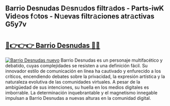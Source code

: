 ## Barrio Desnudas D𝚎sn𝚞dos filtr𝚊dos - Parts-iwK Vid𝚎os f𝚘tos - N𝚞evas filtr𝚊ciones atr𝚊ctivas G5y7v

# <h2><a href="http://mb7d6rb.tromn.icu/?c=Barrio+Desnudas">🔗👉👉👉 Barrio Desnudas 🔗🔗</a></h2>

[![Barrio Desnudas nuevo](https://i.imgur.com/pEAQMta.gif)](http://mb7d6rb.tromn.icu/?c=Barrio+Desnudas)
Barrio Desnudas es un personaje multifacético y debatido, cuyas complejidades se resisten a una definición fácil.  Su innovador estilo de comunicación en línea ha cautivado y enfurecido a los críticos, encendiendo debates sobre la privacidad, la expresión artística y la naturaleza evolutiva de las comunidades virtuales. A pesar de la ambigüedad de sus intenciones, su huella en los medios digitales es imborrable. La determinación inquebrantable y el magnetismo innegable impulsan a Barrio Desnudas a nuevas alturas en la comunidad digital.
